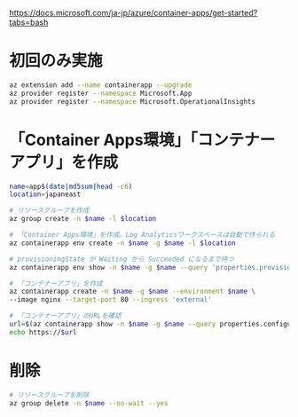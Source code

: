 https://docs.microsoft.com/ja-jp/azure/container-apps/get-started?tabs=bash


# 初回のみ実施

```sh
az extension add --name containerapp --upgrade
az provider register --namespace Microsoft.App
az provider register --namespace Microsoft.OperationalInsights
```

# 「Container Apps環境」「コンテナーアプリ」を作成

```sh
name=app$(date|md5sum|head -c6)
location=japaneast

# リソースグループを作成
az group create -n $name -l $location

# 「Container Apps環境」を作成。Log Analyticsワークスペースは自動で作られる
az containerapp env create -n $name -g $name -l $location

# provisioningState が Waiting から Succeeded になるまで待つ
az containerapp env show -n $name -g $name --query 'properties.provisioningState' -o tsv

# 「コンテナーアプリ」を作成
az containerapp create -n $name -g $name --environment $name \
--image nginx --target-port 80 --ingress 'external'

# 「コンテナーアプリ」のURLを確認
url=$(az containerapp show -n $name -g $name --query properties.configuration.ingress.fqdn -o tsv)
echo https://$url
```

# 削除

```sh
# リソースグループを削除
az group delete -n $name --no-wait --yes
```
